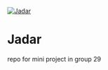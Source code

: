 <a href="https://imgbb.com/"><img src="https://i.ibb.co/3Y5RjR4/Jadar.png" alt="Jadar" border="0"></a>
# Jadar
repo for mini project in group 29
